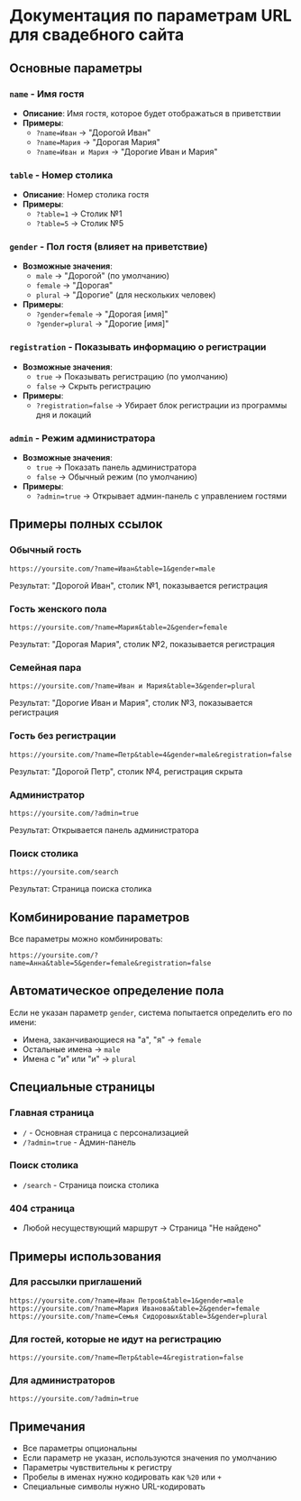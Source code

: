 # Документация по параметрам URL для свадебного сайта

## Основные параметры

### `name` - Имя гостя
- **Описание**: Имя гостя, которое будет отображаться в приветствии
- **Примеры**: 
  - `?name=Иван` → "Дорогой Иван"
  - `?name=Мария` → "Дорогая Мария"
  - `?name=Иван и Мария` → "Дорогие Иван и Мария"

### `table` - Номер столика
- **Описание**: Номер столика гостя
- **Примеры**:
  - `?table=1` → Столик №1
  - `?table=5` → Столик №5

### `gender` - Пол гостя (влияет на приветствие)
- **Возможные значения**:
  - `male` → "Дорогой" (по умолчанию)
  - `female` → "Дорогая"
  - `plural` → "Дорогие" (для нескольких человек)
- **Примеры**:
  - `?gender=female` → "Дорогая [имя]"
  - `?gender=plural` → "Дорогие [имя]"

### `registration` - Показывать информацию о регистрации
- **Возможные значения**:
  - `true` → Показывать регистрацию (по умолчанию)
  - `false` → Скрыть регистрацию
- **Примеры**:
  - `?registration=false` → Убирает блок регистрации из программы дня и локаций

### `admin` - Режим администратора
- **Возможные значения**:
  - `true` → Показать панель администратора
  - `false` → Обычный режим (по умолчанию)
- **Примеры**:
  - `?admin=true` → Открывает админ-панель с управлением гостями

## Примеры полных ссылок

### Обычный гость
```
https://yoursite.com/?name=Иван&table=1&gender=male
```
Результат: "Дорогой Иван", столик №1, показывается регистрация

### Гость женского пола
```
https://yoursite.com/?name=Мария&table=2&gender=female
```
Результат: "Дорогая Мария", столик №2, показывается регистрация

### Семейная пара
```
https://yoursite.com/?name=Иван и Мария&table=3&gender=plural
```
Результат: "Дорогие Иван и Мария", столик №3, показывается регистрация

### Гость без регистрации
```
https://yoursite.com/?name=Петр&table=4&gender=male&registration=false
```
Результат: "Дорогой Петр", столик №4, регистрация скрыта

### Администратор
```
https://yoursite.com/?admin=true
```
Результат: Открывается панель администратора

### Поиск столика
```
https://yoursite.com/search
```
Результат: Страница поиска столика

## Комбинирование параметров

Все параметры можно комбинировать:

```
https://yoursite.com/?name=Анна&table=5&gender=female&registration=false
```

## Автоматическое определение пола

Если не указан параметр `gender`, система попытается определить его по имени:
- Имена, заканчивающиеся на "а", "я" → `female`
- Остальные имена → `male`
- Имена с "и" или "и" → `plural`

## Специальные страницы

### Главная страница
- `/` - Основная страница с персонализацией
- `/?admin=true` - Админ-панель

### Поиск столика
- `/search` - Страница поиска столика

### 404 страница
- Любой несуществующий маршрут → Страница "Не найдено"

## Примеры использования

### Для рассылки приглашений
```
https://yoursite.com/?name=Иван Петров&table=1&gender=male
https://yoursite.com/?name=Мария Иванова&table=2&gender=female
https://yoursite.com/?name=Семья Сидоровых&table=3&gender=plural
```

### Для гостей, которые не идут на регистрацию
```
https://yoursite.com/?name=Петр&table=4&registration=false
```

### Для администраторов
```
https://yoursite.com/?admin=true
```

## Примечания

- Все параметры опциональны
- Если параметр не указан, используются значения по умолчанию
- Параметры чувствительны к регистру
- Пробелы в именах нужно кодировать как `%20` или `+`
- Специальные символы нужно URL-кодировать
